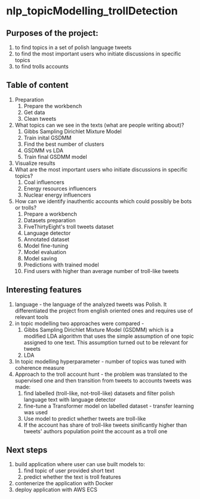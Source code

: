 # nlp_topicModelling_trollDetection

## Purposes of the project:

1. to find topics in a set of polish language tweets
2. to find the most important users who initiate discussions in specific topics
3. to find trolls accounts 

## Table of content
1. Preparation
    1. Prepare the workbench
    2. Get data
    3. Clean tweets
2. What topics can we see in the texts (what are people writing about)?
    1. Gibbs Sampling Dirichlet Mixture Model
    2. Train inital GSDMM
    3. Find the best number of clusters
    4. GSDMM vs LDA
    5. Train final GSDMM model
  6. Visualize results
3. What are the most important users who initiate discussions in specific topics?
    1. Coal influencers
    2. Energy resources influencers
    3. Nuclear energy influencers
4. How can we identify inauthentic accounts which could possibly be bots or trolls?
    1. Prepare a workbench
    2. Datasets preparation
    3. FiveThirtyEight's troll tweets dataset
    4. Language detector
    5. Annotated dataset
    6. Model fine-tuning
    7. Model evaluation
    8. Model saving
    9. Predictions with trained model
    10. Find users with higher than average number of troll-like tweets

## Interesting features

1. language - the language of the analyzed tweets was Polish. It differentiated the project from english oriented ones and requires use of relevant tools
2. in topic modelling two approaches were compared - 
    1. Gibbs Sampling Dirichlet Mixture Model (GSDMM) which is a modified LDA algorithm that uses the simple assumption of one topic assigned to one text. 
    This assumption turned out to be relevant for tweets
    2. LDA
3. In topic modelling hyperparameter - number of topics was tuned with coherence measure
4. Approach to the troll account hunt - the problem was translated to the supervised one and then transition from tweets to accounts tweets was made:
    1. find labelled (troll-like, not-troll-like) datasets and filter polish language text with language detector 
    2. fine-tune a Transformer model on labelled dataset - transfer learning was used
    3. Use model to predict whether tweets are troll-like
    4. If the account has share of troll-like tweets sinificantly higher than tweets' authors population point the account as a troll one 

## Next steps
1. build application where user can use built models to:
    1. find topic of user provided short text
    2. predict whether the text is troll features
2. contenerize the application with Docker
3. deploy application with AWS ECS
    
